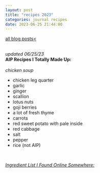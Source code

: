```yaml
---
layout: post
title: "recipes 2023"
categories: journal recipes
date: 2023-06-25 21:44:00
---
```

<a href="/blog-posts">all blog posts< </a>  
<br> 
  
*updated 06/25/23*  
**AIP Recipes I Totally Made Up:**  
<br>
*chicken soup*  
- chicken leg quarter  
- garlic  
- ginger  
- scallion  
- lotus nuts  
- goji berries  
- a lot of fresh thyme  
- carrots  
- red sweet potato with pale inside  
- red cabbage  
- salt  
- pepper  
- rice (not AIP)   

<br>


*[Ingredient List I Found Online Somewhere:](https://healingautoimmune.com/aip-food-list)*  
